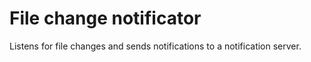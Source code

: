 # File change notificator

Listens for file changes and sends notifications to a notification server.
